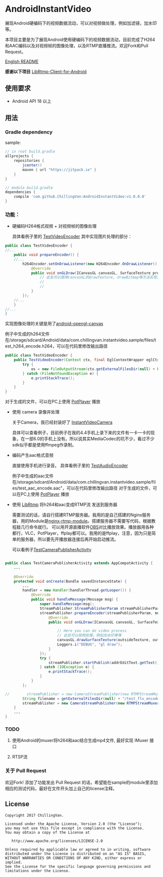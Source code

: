 # AndroidInstantVideo
展现Android硬编码下的视频数据流动，可以对视频做处理，例如加滤镜，加水印等。

本项目主要是为了展现Android使用硬编码下的视频数据流动，目前完成了H264和AAC编码以及对视频帧的图像处理，以及RTMP直播推流。欢迎Fork和Pull Request。

[English README](https://github.com/ChillingVan/AndroidInstantVideo/blob/master/README_EN.md) 

**感谢以下项目**
[LibRtmp-Client-for-Android](https://github.com/ant-media/LibRtmp-Client-for-Android)


## 使用要求
* Android API 18 以上

## 用法

### Gradle dependency
sample:
```groovy
// in root build.gradle
allprojects {
    repositories {
        jcenter()
        maven { url "https://jitpack.io" }
    }
}

// module build.gradle
dependencies {
    compile 'com.github.ChillingVan:AndroidInstantVideo:v1.0.0.0'
}
```


### 功能：

* 硬编码H264格式视频 + 对视频帧的图像处理
  
  具体看例子里的 [TestVideoEncoder](https://github.com/ChillingVan/AndroidInstantVideo/blob/master/app/src/main/java/com/chillingvan/instantvideo/sample/test/video/TestVideoEncoder.java)
  其中实现图片处理的部分：
```java
public class TestVideoEncoder {
//...
    public void prepareEncoder() {
    //...
        h264Encoder.setOnDrawListener(new H264Encoder.OnDrawListener() {
            @Override
            public void onGLDraw(ICanvasGL canvasGL, SurfaceTexture producedSurfaceTexture, RawTexture rawTexture, @Nullable SurfaceTexture outsideSurfaceTexture, @Nullable BasicTexture outsideTexture) {
                // 此处可以使用canvasGL的drawTexture, drawBitmap等方法实现对视频帧的处理.
                // 
                // 
            }
        });
    //...
    }
//...
}
```
  实现图像处理的关键是用了[android-opengl-canvas](https://github.com/ChillingVan/android-openGL-canvas)

  例子中生成的h264文件在/storage/sdcard/Android/data/com.chillingvan.instantvideo.sample/files/test_h264_encode.h264，可以在代码里修改输出路径
```java
public class TestVideoEncoder {
    public TestVideoEncoder(Context ctx, final EglContextWrapper eglCtx) {
        try {
            os = new FileOutputStream(ctx.getExternalFilesDir(null) + File.separator + "test_h264_encode.h264");
        } catch (FileNotFoundException e) {
            e.printStackTrace();
        }
    }
}
```

对于生成的文件，可以在PC上使用 [PotPlayer](http://potplayer.daum.net/?lang=zh_CN) 播放


* 使用 camera 录像并处理

  关于Camera，我已经封装好了 [InstantVideoCamera](https://github.com/ChillingVan/AndroidInstantVideo/blob/master/applibs/src/main/java/com/chillingvan/lib/camera/InstantVideoCamera.java)

  具体可以查看例子，目前例子在我的4.4手机上录下来的文件有一卡一卡的现象，在一部6.0的手机上没有。所以说其实MediaCodec的坑不少，看过不少sdk似乎都是使用ffmpeg作录制。


* 编码产生aac格式音频

  直接使用手机进行录音。
  具体看例子里的 [TestAudioEncoder](https://github.com/ChillingVan/AndroidInstantVideo/blob/master/app/src/main/java/com/chillingvan/instantvideo/sample/test/audio/TestAudioEncoder.java)
  

  例子中生成的aac文件在/storage/sdcard/Android/data/com.chillingvan.instantvideo.sample/files/test_aac_encode.aac"，可以在代码里修改输出路径
  对于生成的文件，可以在PC上使用 [PotPlayer](http://potplayer.daum.net/?lang=zh_CN) 播放


* 使用 [LibRtmp](https://github.com/ant-media/LibRtmp-Client-for-Android) 将h264和aac变成RTMP流 发送到服务器

  需要测试的话，请自行搭建RTMP服务器。我用的是自己搭建的Nginx服务器，用的Module是[nginx-rtmp-module](https://github.com/arut/nginx-rtmp-module)。搭建服务器不需要写代码，根据教程敲几行命令就行。
  可以用开源直播软件[OBS](https://obsproject.com/)对比播放效果。播放器用各种都行，VLC，PotPlayer，ffplay都可以。我用的是ffplay，注意，因为只是简单的服务器，所以要先开播放器连接后再开始启动推流。
  
  可以看例子[TestCameraPublisherActivity](https://github.com/ChillingVan/AndroidInstantVideo/blob/master/app/src/main/java/com/chillingvan/instantvideo/sample/test/publisher/TestCameraPublisherActivity.java)
```java

public class TestCameraPublisherActivity extends AppCompatActivity {
    ...
    
    @Override
    protected void onCreate(Bundle savedInstanceState) {
        ...
        handler = new Handler(handlerThread.getLooper()) {
            @Override
            public void handleMessage(Message msg) {
                super.handleMessage(msg);
                StreamPublisher.StreamPublisherParam streamPublisherParam = new StreamPublisher.StreamPublisherParam();
                streamPublisher.prepareEncoder(streamPublisherParam, new H264Encoder.OnDrawListener() {
                    @Override
                    public void onGLDraw(ICanvasGL canvasGL, SurfaceTexture surfaceTexture, RawTexture rawTexture, @Nullable SurfaceTexture outsideSurfaceTexture, @Nullable BasicTexture outsideTexture) {

                        // Here you can do video process
                        // 此处可以视频处理，例如加水印等等
                        canvasGL.drawSurfaceTexture(outsideTexture, outsideSurfaceTexture, 0, 0, outsideTexture.getWidth(), outsideTexture.getHeight());
                        Loggers.i("DEBUG", "gl draw");
                    }
                });
                try {
                    streamPublisher.startPublish(addrEditText.getText().toString(), streamPublisherParam.width, streamPublisherParam.height);
                } catch (IOException e) {
                    e.printStackTrace();
                }
            }
        };

//        streamPublisher = new CameraStreamPublisher(new RTMPStreamMuxer(), cameraPreviewTextureView, instantVideoCamera);
        String filename = getExternalFilesDir(null) + "/test_flv_encode.flv";
        streamPublisher = new CameraStreamPublisher(new RTMPStreamMuxer(filename), cameraPreviewTextureView, instantVideoCamera);
    }
    ...
}
```

### TODO

1. 使用Android的muxer将h264和aac结合生成mp4文件, 最好实现 IMuxer 接口

2. RTSP流

### 关于 Pull Request

欢迎Fork!
添加了功能发出 Pull Request 的话，希望能在sample的module里添加相应的测试代码，最好在文件开头加上自己的license注释。


## License
    Copyright 2017 ChillingVan.

    Licensed under the Apache License, Version 2.0 (the "License");
    you may not use this file except in compliance with the License.
    You may obtain a copy of the License at

       http://www.apache.org/licenses/LICENSE-2.0

    Unless required by applicable law or agreed to in writing, software
    distributed under the License is distributed on an "AS IS" BASIS,
    WITHOUT WARRANTIES OR CONDITIONS OF ANY KIND, either express or implied.
    See the License for the specific language governing permissions and
    limitations under the License.
